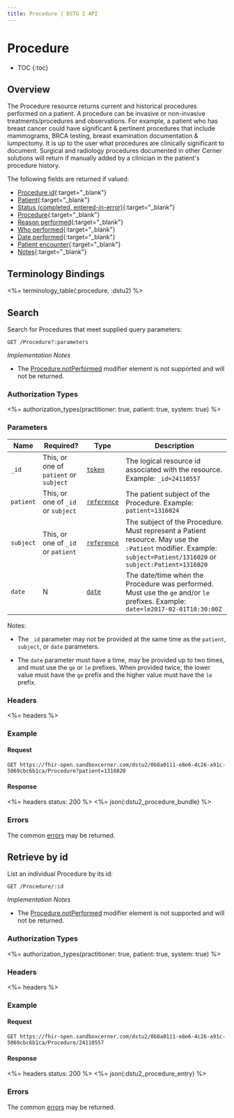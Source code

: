 ```yaml
---
title: Procedure | DSTU 2 API
---
```


# Procedure

* TOC
{:toc}

## Overview

The Procedure resource returns current and historical procedures performed on a patient. A procedure can be invasive or non-invasive treatments/procedures and observations. For example, a patient who has breast cancer could have significant & pertinent procedures that include mammograms, BRCA testing, breast examination documentation & lumpectomy. It is up to the user what procedures are clinically significant to document. Surgical and radiology procedures documented in other Cerner solutions will return if manually added by a clinician in the patient's procedure history.

The following fields are returned if valued:

* [Procedure id](http://hl7.org/fhir/dstu2/resource-definitions.html#Resource.id){:target="_blank"}
* [Patient](http://hl7.org/fhir/DSTU2/procedure-definitions.html#Procedure.subject){:target="_blank"}
* [Status (completed, entered-in-error)](http://hl7.org/fhir/DSTU2/procedure-definitions.html#Procedure.status){:target="_blank"}
* [Procedure](http://hl7.org/fhir/DSTU2/procedure-definitions.html#Procedure.code){:target="_blank"}
* [Reason performed](http://hl7.org/fhir/DSTU2/procedure-definitions.html#Procedure.reason_x_){:target="_blank"}
* [Who performed](http://hl7.org/fhir/DSTU2/procedure-definitions.html#Procedure.performer){:target="_blank"}
* [Date performed](http://hl7.org/fhir/DSTU2/procedure-definitions.html#Procedure.performed_x_){:target="_blank"}
* [Patient encounter](http://hl7.org/fhir/DSTU2/procedure-definitions.html#Procedure.encounter){:target="_blank"}
* [Notes](http://hl7.org/fhir/DSTU2/procedure-definitions.html#Procedure.notes){:target="_blank"}

## Terminology Bindings

<%= terminology_table(:procedure, :dstu2) %>

## Search

Search for Procedures that meet supplied query parameters:

    GET /Procedure?:parameters

_Implementation Notes_

* The [Procedure.notPerformed] modifier element is not supported and will not be returned.

### Authorization Types

<%= authorization_types(practitioner: true, patient: true, system: true) %>
 
### Parameters

 Name         | Required?                             | Type          | Description
--------------|---------------------------------------|---------------|------------------------------------------------------------------------------------
 `_id`        | This, or one of `patient` or `subject`| [`token`]     | The logical resource id associated with the resource. Example: `_id=24110557`
 `patient`    | This, or one of `_id` or `subject`    | [`reference`] | The patient subject of the Procedure. Example: `patient=1316024`
 `subject`    | This, or one of `_id` or `patient`    | [`reference`] | The subject of the Procedure. Must represent a Patient resource. May use the `:Patient` modifier. Example: `subject=Patient/1316020` or `subject:Patient=1316020`
 `date`       | N                                     | [`date`]      | The date/time when the Procedure was performed. Must use the `ge` and/or `le` prefixes. Example: `date=le2017-02-01T10:30:00Z`

Notes:

  - The `_id` parameter may not be provided at the same time as the `patient`, `subject`, or `date` parameters.

  - The `date` parameter must have a time, may be provided up to two times, and must use the `ge` or `le` prefixes. When provided twice, the lower value must have the `ge` prefix and the higher value must have the `le` prefix.

### Headers

 <%= headers %>

### Example

#### Request

    GET https://fhir-open.sandboxcerner.com/dstu2/0b8a0111-e8e6-4c26-a91c-5069cbc6b1ca/Procedure?patient=1316020

#### Response

<%= headers status: 200 %>
<%= json(:dstu2_procedure_bundle) %>

### Errors

The common [errors] may be returned.

## Retrieve by id

List an individual Procedure by its id:

    GET /Procedure/:id

_Implementation Notes_

* The [Procedure.notPerformed] modifier element is not supported and will not be returned.

### Authorization Types

<%= authorization_types(practitioner: true, patient: true, system: true) %>

### Headers

<%= headers %>

### Example

#### Request

    GET https://fhir-open.sandboxcerner.com/dstu2/0b8a0111-e8e6-4c26-a91c-5069cbc6b1ca/Procedure/24110557

#### Response

<%= headers status: 200 %>
<%= json(:dstu2_procedure_entry) %>

### Errors

The common [errors] may be returned.

[`date`]: http://hl7.org/fhir/DSTU2/search.html#date
[`reference`]: http://hl7.org/fhir/DSTU2/search.html#reference
[`token`]: http://hl7.org/fhir/DSTU2/search.html#token
[Procedure.notPerformed]: http://hl7.org/fhir/DSTU2/procedure-definitions.html#Procedure.notPerformed
[errors]: ../../#client-errors
